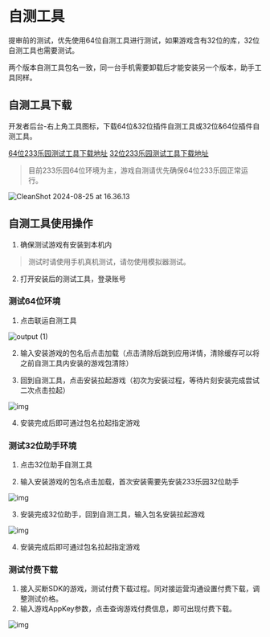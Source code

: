 # 自测工具

提审前的测试，优先使用64位自测工具进行测试，如果游戏含有32位的库，32位自测工具也需要测试。

两个版本自测工具包名一致，同一台手机需要卸载后才能安装另一个版本，助手工具同样。

## 自测工具下载

开发者后台-右上角工具图标，下载64位&32位插件自测工具或32位&64位插件自测工具。

[64位233乐园测试工具下载地址](https://www.233leyuan.com/apiserv/api/deliveryTest/ABTest?id=kfz64)  [32位233乐园测试工具下载地址](https://www.233leyuan.com/apiserv/api/deliveryTest/ABTest?id=kfz)

> 目前233乐园64位环境为主，游戏自测请优先确保64位233乐园正常运行。

![CleanShot 2024-08-25 at 16.36.13](https://arkimg.ark.online/CleanShot%202024-08-25%20at%2016.36.13.png)

## 自测工具使用操作

1. 确保测试游戏有安装到本机内
> 测试时请使用手机真机测试，请勿使用模拟器测试。

2. 打开安装后的测试工具，登录账号

### 测试64位环境

1. 点击联运自测工具

![output (1)](https://arkimg.ark.online/output%20(1).png)

2. 输入安装游戏的包名后点击加载（点击清除后跳到应用详情，清除缓存可以将之前自测工具内安装的游戏包清除）

3. 回到自测工具，点击安装拉起游戏（初次为安装过程，等待片刻安装完成尝试二次点击拉起）

![img](https://arkimg.ark.online/(null)-20240527172734811.png)

4. 安装完成后即可通过包名拉起指定游戏

### 测试32位助手环境

1. 点击32位助手自测工具

2. 输入安装游戏的包名点击加载，首次安装需要先安装233乐园32位助手

![img](https://arkimg.ark.online/(null)-20240527172734969.png)

3. 安装完成32位助手，回到自测工具，输入包名安装拉起游戏

![img](https://arkimg.ark.online/(null)-20240527172734942.png)

4. 安装完成后即可通过包名拉起指定游戏

### 测试付费下载

1. 接入买断SDK的游戏，测试付费下载过程。同对接运营沟通设置付费下载，调整测试价格。
2. 输入游戏AppKey参数，点击查询游戏付费信息，即可出现付费下载。

![img](https://arkimg.ark.online/(null)-20240527172735031.png)
